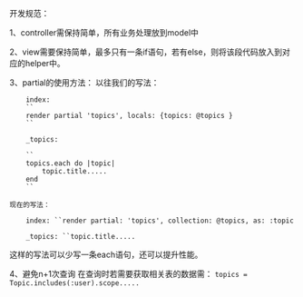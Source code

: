 开发规范：

1、controller需保持简单，所有业务处理放到model中

2、view需要保持简单，最多只有一条if语句，若有else，则将该段代码放入到对应的helper中。

3、partial的使用方法：
    以往我们的写法：
    
        index:
        ``
        render partial 'topics', locals: {topics: @topics }
        ``

        _topics: 

        ``
        topics.each do |topic|
            topic.title.....
        end
        ``
    
    现在的写法：

        index: ``render partial: 'topics', collection: @topics, as: :topic

        _topics: ``topic.title.....
    

   这样的写法可以少写一条each语句，还可以提升性能。

4、避免n+1次查询
   在查询时若需要获取相关表的数据需：
   ``
   topics = Topic.includes(:user).scope.....
   ``

